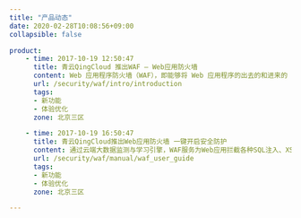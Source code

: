 ```yaml
---
title: "产品动态"
date: 2020-02-28T10:08:56+09:00
collapsible: false

product:
    - time: 2017-10-19 12:50:47
      title: 青云QingCloud 推出WAF — Web应用防火墙
      content: Web 应用程序防火墙（WAF），即能够将 Web 应用程序的出去的和进来的 HTTP/HTTPS 流量进行过滤、监控和屏蔽。
      url: /security/waf/intro/introduction
      tags:
      - 新功能
      - 体验优化
      zone: 北京三区

    - time: 2017-10-19 16:50:47
      title: 青云QingCloud推出Web应用防火墙 一键开启安全防护
      content: 通过云端大数据监测与学习引擎，WAF服务为Web应用拦截各种SQL注入、XSS跨站脚本、网站挂马等常见攻击，过滤海量恶意访问，持续更新防护策略，从而降低网站资产和数据泄露的风险，保障Web应用的高可用性。同时，QingCloud WAF服务与负载均衡器深度集成，用户5分钟内即可完成WAF配置，降低了部署的复杂度。
      url: /security/waf/manual/waf_user_guide
      tags:
      - 新功能
      - 体验优化
      zone: 北京三区

---
```


<!-- 设置上述参数可生成产品动态页  -->
